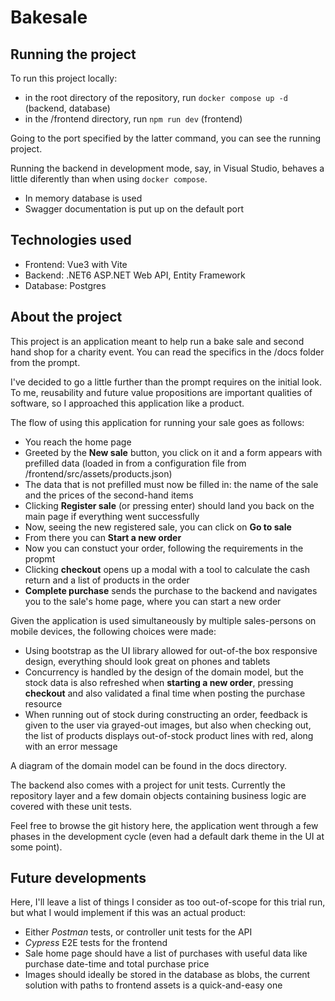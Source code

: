# Bakesale

## Running the project

To run this project locally:
- in the root directory of the repository, run ``docker compose up -d`` (backend, database)
- in the /frontend directory, run ``npm run dev`` (frontend)

Going to the port specified by the latter command, you can see the running project.

Running the backend in development mode, say, in Visual Studio, behaves a little diferently than when using ``docker compose``.
- In memory database is used
- Swagger documentation is put up on the default port

## Technologies used

- Frontend: Vue3 with Vite
- Backend: .NET6 ASP.NET Web API, Entity Framework
- Database: Postgres

## About the project

This project is an application meant to help run a bake sale and second hand shop for a charity event. You can read the specifics in the /docs folder from the prompt.

I've decided to go a little further than the prompt requires on the initial look. To me, reusability and future value propositions are important qualities of software, so I approached this application like a product.

The flow of using this application for running your sale goes as follows:
- You reach the home page
- Greeted by the **New sale** button, you click on it and a form appears with prefilled data (loaded in from a configuration file from /frontend/src/assets/products.json)
- The data that is not prefilled must now be filled in: the name of the sale and the prices of the second-hand items
- Clicking **Register sale** (or pressing enter) should land you back on the main page if everything went successfully
- Now, seeing the new registered sale, you can click on **Go to sale**
- From there you can **Start a new order**
- Now you can constuct your order, following the requirements in the propmt
- Clicking **checkout** opens up a modal with a tool to calculate the cash return and a list of products in the order
- **Complete purchase** sends the purchase to the backend and navigates you to the sale's home page, where you can start a new order

Given the application is used simultaneously by multiple sales-persons on mobile devices, the following choices were made:
- Using bootstrap as the UI library allowed for out-of-the box responsive design, everything should look great on phones and tablets
- Concurrency is handled by the design of the domain model, but the stock data is also refreshed when **starting a new order**, pressing **checkout** and also validated a final time when posting the purchase resource
- When running out of stock during constructing an order, feedback is given to the user via grayed-out images, but also when checking out, the list of products displays out-of-stock product lines with red, along with an error message

A diagram of the domain model can be found in the docs directory.

The backend also comes with a project for unit tests. Currently the repository layer and a few domain objects containing business logic are covered with these unit tests.

Feel free to browse the git history here, the application went through a few phases in the development cycle (even had a default dark theme in the UI at some point).

## Future developments

Here, I'll leave a list of things I consider as too out-of-scope for this trial run, but what I would implement if this was an actual product:
- Either *Postman* tests, or controller unit tests for the API
- *Cypress* E2E tests for the frontend
- Sale home page should have a list of purchases with useful data like purchase date-time and total purchase price
- Images should ideally be stored in the database as blobs, the current solution with paths to frontend assets is a quick-and-easy one
